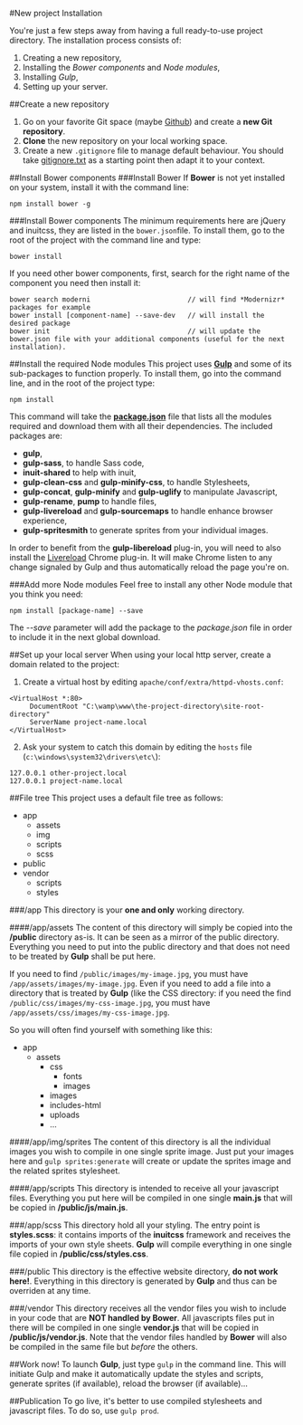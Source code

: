 #New project Installation

You're just a few steps away from having a full ready-to-use project directory. The installation process consists of:

1. Creating a new repository,
1. Installing the *Bower components* and *Node modules*,
3. Installing *Gulp*,
4. Setting up your server.

##Create a new repository
1. Go on your favorite Git space (maybe [Github](https://github.com)) and create a **new Git repository**.
2. **Clone** the new repository on your local working space.
3. Create a new `.gitignore` file to manage default behaviour. You should take [gitignore.txt](gitignore.txt) as a starting point then adapt it to your context.

##Install Bower components
###Install Bower
If **Bower** is not yet installed on your system, install it with the command line:
```
npm install bower -g
```

###Install Bower components
The minimum requirements here are jQuery and inuitcss, they are listed in the `bower.json`file. To install them, go to the root of the project with the command line and type:
```
bower install
```

If you need other bower components, first, search for the right name of the component you need then install it:
```
bower search moderni						// will find *Modernizr* packages for example
bower install [component-name] --save-dev	// will install the desired package
bower init									// will update the bower.json file with your additional components (useful for the next installation).
```

##Install the required Node modules
This project uses **[Gulp](http://gulpjs.com)** and some of its sub-packages to function properly. To install them, go into the command line, and in the root of the project type:
```
npm install
```

This command will take the **[package.json](package.json)** file that lists all the modules required and download them with all their dependencies. The included packages are:

* **gulp**,
* **gulp-sass**, to handle Sass code,
* **inuit-shared** to help with inuit,
* **gulp-clean-css** and **gulp-minify-css**, to handle Stylesheets,
* **gulp-concat**, **gulp-minify** and **gulp-uglify** to manipulate Javascript,
* **gulp-rename**, **pump** to handle files,
* **gulp-livereload** and **gulp-sourcemaps** to handle enhance browser experience,
* **gulp-spritesmith** to generate sprites from your individual images.

In order to benefit from the **gulp-libereload** plug-in, you will need to also install the [Livereload](http://livereload.com) Chrome plug-in. It will make Chrome listen to any change signaled by Gulp and thus automatically reload the page you're on.

###Add more Node modules
Feel free to install any other Node module that you think you need:
```
npm install [package-name] --save
```

The *--save* parameter will add the package to the *package.json* file in order to include it in the next global download.

##Set up your local server
When using your local http server, create a domain related to the project:

1. Create a virtual host by editing `apache/conf/extra/httpd-vhosts.conf`:
```apache_conf
<VirtualHost *:80>
     DocumentRoot "C:\wamp\www\the-project-directory\site-root-directory"
     ServerName project-name.local
</VirtualHost>
```
2. Ask your system to catch this domain by editing the `hosts` file (`c:\windows\system32\drivers\etc\`):
```
127.0.0.1 other-project.local
127.0.0.1 project-name.local
```

##File tree
This project uses a default file tree as follows:

- app
	- assets
	- img
	- scripts
	- scss
- public
- vendor
	- scripts
	- styles

###/app
This directory is your **one and only** working directory.

####/app/assets
The content of this directory will simply be copied into the **/public** directory as-is. It can be seen as a mirror of the public directory. Everything you need to put into the public directory and that does not need to be treated by **Gulp** shall be put here.

If you need to find `/public/images/my-image.jpg`, you must have `/app/assets/images/my-image.jpg`. Even if you need to add a file into a directory that is treated by **Gulp** (like the CSS directory: if you need the find `/public/css/images/my-css-image.jpg`, you must have `/app/assets/css/images/my-css-image.jpg`.

So you will often find yourself with something like this:

- app
	- assets
		- css
			- fonts
			- images
		- images
		- includes-html
		- uploads
		- ...

####/app/img/sprites
The content of this directory is all the individual images you wish to compile in one single sprite image. Just put your images here and `gulp sprites:generate` will create or update the sprites image and the related sprites stylesheet.

####/app/scripts
This directory is intended to receive all your javascript files. Everything you put here will be compiled in one single **main.js** that will be copied in **/public/js/main.js**.

###/app/scss
This directory hold all your styling. The entry point is **styles.scss**: it contains imports of the **inuitcss** framework and receives the imports of your own style sheets. **Gulp** will compile everything in one single file copied in **/public/css/styles.css**.

###/public
This directory is the effective website directory, **do not work here!**. Everything in this directory is generated by **Gulp** and thus can be overriden at any time.

###/vendor
This directory receives all the vendor files you wish to include in your code that are **NOT handled by Bower**. All javascripts files put in there will be compiled in one single **vendor.js** that will be copied in **/public/js/vendor.js**. Note that the vendor files handled by **Bower** will also be compiled in the same file but *before* the others.

##Work now!
To launch **Gulp**, just type `gulp` in the command line. This will initiate Gulp and make it automatically update the styles and scripts, generate sprites (if available), reload the browser (if available)...

##Publication
To go live, it's better to use compiled stylesheets and javascript files. To do so, use `gulp prod`. 
